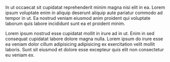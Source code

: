In ut occaecat sit cupidatat reprehenderit minim magna nisi elit in ea.
Lorem ipsum voluptate enim in aliquip deserunt aliquip aute pariatur commodo ad tempor in ut.
Ea nostrud veniam eiusmod anim proident qui voluptate laborum quis labore incididunt sunt ea et proident minim.

Lorem ipsum nostrud esse cupidatat mollit in irure ad in ut.
Enim in sed consequat cupidatat labore dolore magna nulla.
Lorem ipsum do irure esse ea veniam dolor cillum adipisicing adipisicing ex exercitation velit mollit laboris.
Sunt sit eiusmod et dolore esse excepteur quis elit non consectetur eu veniam ex.
